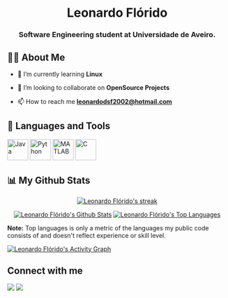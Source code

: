 <h1 align="center">Leonardo Flórido</h1>
<h3 align="center">Software Engineering student at Universidade de Aveiro.</h3>

## 🙋‍♂️ About Me

- 🌱 I’m currently learning **Linux**

- 👯 I’m looking to collaborate on **OpenSource Projects**

- 📫 How to reach me **leonardodsf2002@hotmail.com**

## 🚀 Languages and Tools

<p align="left"> 
    <a href="https://www.java.com" target="_blank"><img src="https://img.icons8.com/color/48/000000/java-coffee-cup-logo.png" alt="Java" width="48" height="48"/></a>
    <a href="https://www.python.org" target="_blank"><img src="https://img.icons8.com/color/48/000000/python.png" alt="Python" width="48" height="48"/></a> 
    <a href="https://www.mathworks.com/" target="_blank"><img src="https://img.icons8.com/fluency/48/000000/matlab.png" alt="MATLAB" width="48" height="48"/></a> 
    <a href="https://www.cprogramming.com/" target="_blank"><img src="https://img.icons8.com/color/48/000000/c-programming.png" alt="C" width="48" height="48"/></a>
</p>

## 📊 My Github Stats

<p align="center">
    <a href="https://github.com/SubhamRaoniar28/github-readme-streak-stats">
        <img title="🔥 Get streak stats for your profile at git.io/streak-stats" alt="Leonardo Flórido's streak" src="https://github-readme-streak-stats.herokuapp.com/?user=leo-dsf&theme=black-ice&hide_border=true&stroke=0000&background=060A0CD0"/>
    </a>
</p>

<p align="center">
  <a href="https://github.com/leo-dsf/github-readme-stats"><img alt="Leonardo Flórido's Github Stats" src="https://github-readme-stats.vercel.app/api?username=leo-dsf&show_icons=true&count_private=true&theme=react&hide_border=true&bg_color=0D1117" /></a>
  <a href="https://github.com/leo-dsf/github-readme-stats"><img alt="Leonardo Flórido's Top Languages" src="https://github-readme-stats.vercel.app/api/top-langs/?username=leo-dsf&langs_count=8&count_private=true&layout=compact&theme=react&hide_border=true&bg_color=0D1117" /></a>
</p>

  <b>Note:</b> Top languages is only a metric of the languages my public code consists of and doesn't reflect experience or skill level.

<a href="https://github.com/leo-dsf/github-readme-activity-graph"><img alt="Leonardo Flórido's Activity Graph" src="https://activity-graph.herokuapp.com/graph?username=leo-dsf&bg_color=0D1117&color=5BCDEC&line=5BCDEC&point=FFFFFF&hide_border=true" /></a>

## Connect with me
<p align="left">
<a href = "https://twitter.com/leonardo_dsf"><img src="https://img.icons8.com/fluent/48/000000/twitter.png"/></a>
<a href = "https://www.instagram.com/leonardodsf/"><img src="https://img.icons8.com/fluency/48/000000/instagram-new.png"/></a>
</p>
